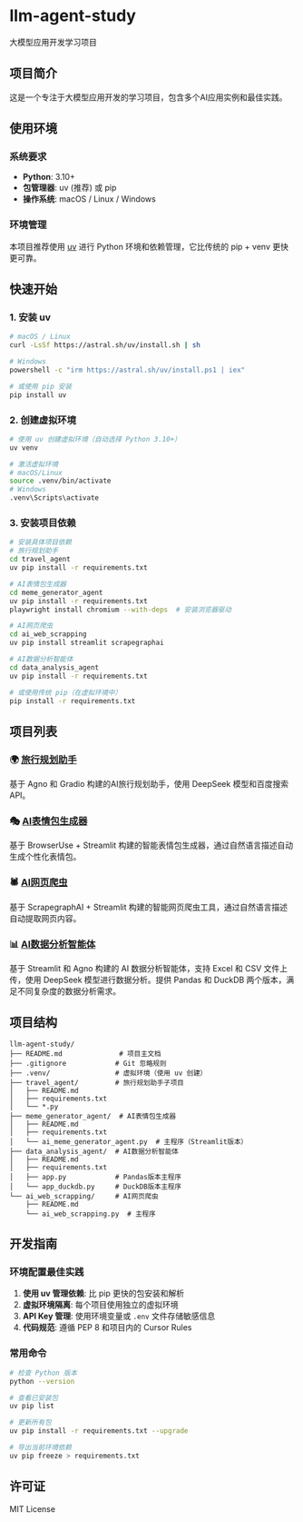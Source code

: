 # llm-agent-study

大模型应用开发学习项目

## 项目简介

这是一个专注于大模型应用开发的学习项目，包含多个AI应用实例和最佳实践。

## 使用环境

### 系统要求

- **Python**: 3.10+
- **包管理器**: uv (推荐) 或 pip
- **操作系统**: macOS / Linux / Windows

### 环境管理

本项目推荐使用 [uv](https://github.com/astral-sh/uv) 进行 Python 环境和依赖管理，它比传统的 pip + venv 更快更可靠。

## 快速开始

### 1. 安装 uv

```bash
# macOS / Linux
curl -LsSf https://astral.sh/uv/install.sh | sh

# Windows
powershell -c "irm https://astral.sh/uv/install.ps1 | iex"

# 或使用 pip 安装
pip install uv
```

### 2. 创建虚拟环境

```bash
# 使用 uv 创建虚拟环境（自动选择 Python 3.10+）
uv venv

# 激活虚拟环境
# macOS/Linux
source .venv/bin/activate
# Windows
.venv\Scripts\activate
```

### 3. 安装项目依赖

```bash
# 安装具体项目依赖
# 旅行规划助手
cd travel_agent
uv pip install -r requirements.txt

# AI表情包生成器
cd meme_generator_agent  
uv pip install -r requirements.txt
playwright install chromium --with-deps  # 安装浏览器驱动

# AI网页爬虫
cd ai_web_scrapping
uv pip install streamlit scrapegraphai

# AI数据分析智能体
cd data_analysis_agent
uv pip install -r requirements.txt

# 或使用传统 pip（在虚拟环境中）
pip install -r requirements.txt
```

## 项目列表

### 🌍 [旅行规划助手](./travel_agent/README.md)

基于 Agno 和 Gradio 构建的AI旅行规划助手，使用 DeepSeek 模型和百度搜索API。

### 🎭 [AI表情包生成器](./meme_generator_agent/README.md)

基于 BrowserUse + Streamlit 构建的智能表情包生成器，通过自然语言描述自动生成个性化表情包。

### 🕷️ [AI网页爬虫](./ai_web_scrapping/README.md)

基于 ScrapegraphAI + Streamlit 构建的智能网页爬虫工具，通过自然语言描述自动提取网页内容。

### 📊 [AI数据分析智能体](./data_analysis_agent/README.md)

基于 Streamlit 和 Agno 构建的 AI 数据分析智能体，支持 Excel 和 CSV 文件上传，使用 DeepSeek 模型进行数据分析。提供 Pandas 和 DuckDB 两个版本，满足不同复杂度的数据分析需求。

## 项目结构

```
llm-agent-study/
├── README.md              # 项目主文档
├── .gitignore            # Git 忽略规则
├── .venv/                # 虚拟环境（使用 uv 创建）
├── travel_agent/         # 旅行规划助手子项目
│   ├── README.md
│   ├── requirements.txt
│   └── *.py
├── meme_generator_agent/  # AI表情包生成器
│   ├── README.md
│   ├── requirements.txt
│   └── ai_meme_generator_agent.py  # 主程序（Streamlit版本）
├── data_analysis_agent/  # AI数据分析智能体
│   ├── README.md
│   ├── requirements.txt
│   ├── app.py            # Pandas版本主程序
│   └── app_duckdb.py     # DuckDB版本主程序
└── ai_web_scrapping/     # AI网页爬虫
    ├── README.md
    └── ai_web_scrapping.py  # 主程序
```

## 开发指南

### 环境配置最佳实践

1. **使用 uv 管理依赖**: 比 pip 更快的包安装和解析
2. **虚拟环境隔离**: 每个项目使用独立的虚拟环境
3. **API Key 管理**: 使用环境变量或 `.env` 文件存储敏感信息
4. **代码规范**: 遵循 PEP 8 和项目内的 Cursor Rules

### 常用命令

```bash
# 检查 Python 版本
python --version

# 查看已安装包
uv pip list

# 更新所有包
uv pip install -r requirements.txt --upgrade

# 导出当前环境依赖
uv pip freeze > requirements.txt
```

## 许可证

MIT License
